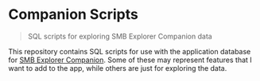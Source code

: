 # Companion Scripts

> SQL scripts for exploring SMB Explorer Companion data

This repository contains SQL scripts for use with the application database
for [SMB Explorer Companion](https://github.com/tbrittain/SmbExplorerCompanion).
Some of these may represent features that I want to add to the app, while others are just for exploring the data.
